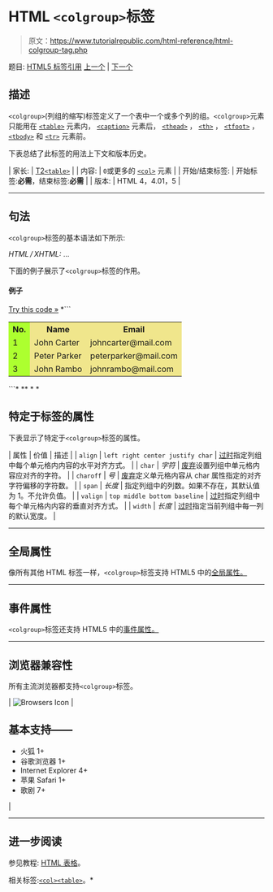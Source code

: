 # HTML `<colgroup>`标签

> 原文：<https://www.tutorialrepublic.com/html-reference/html-colgroup-tag.php>

题目: [HTML5 标签引用](html5-tags.php) [上一个](html-col-tag.php) | [下一个](html5-data-tag.php)

## 描述

`<colgroup>`(列组的缩写)标签定义了一个表中一个或多个列的组。`<colgroup>`元素只能用在 [`<table>`](html-table-tag.php) 元素内， [`<caption>`](html-caption-tag.php) 元素后， [`<thead>`](html-thead-tag.php) ， [`<th>`](html-th-tag.php) ， [`<tfoot>`](html-tfoot-tag.php) ， [`<tbody>`](html-tbody-tag.php) 和 [`<tr>`](html-tr-tag.php) 元素前。

下表总结了此标签的用法上下文和版本历史。

| 家长: | [T2`<table>`](html-table-tag.php) |
| 内容: | `0`或更多的 [`<col>`](html-col-tag.php) 元素 |
| 开始/结束标签: | 开始标签:**必需**，结束标签:**必需** |
| 版本: | HTML 4，4.01，5 |

* * *

## 句法

`<colgroup>`标签的基本语法如下所示:

*HTML / XHTML:* <colgroup> ... </colgroup>

下面的例子展示了`<colgroup>`标签的作用。

#### 例子

[Try this code »](../codelab.php?topic=html&file=colgroup-tag "Try this code using online Editor") *```
<table>
    <colgroup>
        <col style="background-color:#adff2f;">
        <col span="2" style="background-color:#f0e68c;">
    </colgroup>
    <tr>
        <th>No.</th>
        <th>Name</th>
        <th>Email</th>
    </tr>
    <tr>
        <td>1</td>
        <td>John Carter</td>
        <td>johncarter@mail.com</td>
    </tr>
    <tr>
        <td>2</td>
        <td>Peter Parker</td>
        <td>peterparker@mail.com</td>
    </tr>
    <tr>
        <td>3</td>
        <td>John Rambo</td>
        <td>johnrambo@mail.com</td>
    </tr>
</table>
```*  ** * *

## 特定于标签的属性

下表显示了特定于`<colgroup>`标签的属性。

| 属性 | 价值 | 描述 |
| `align` | `left
right
center
justify
char` | [过时](../definitions.php#obsolete "Not supported in HTML5")指定列组中每个单元格内内容的水平对齐方式。 |
| `char` | *字符* | [废弃](../definitions.php#obsolete "Not supported in HTML5")设置列组中单元格内容应对齐的字符。 |
| `charoff` | *号* | [废弃](../definitions.php#obsolete "Not supported in HTML5")定义单元格内容从 char 属性指定的对齐字符偏移的字符数。 |
| `span` | *长度* | 指定列组中的列数。如果不存在，其默认值为 1。不允许负值。 |
| `valign` | `top
middle
bottom
baseline` | [过时](../definitions.php#obsolete "Not supported in HTML5")指定列组中每个单元格内内容的垂直对齐方式。 |
| `width` | *长度* | [过时](../definitions.php#obsolete "Not supported in HTML5")指定当前列组中每一列的默认宽度。 |

* * *

## 全局属性

像所有其他 HTML 标签一样，`<colgroup>`标签支持 HTML5 中的[全局属性。](html5-global-attributes.php)

* * *

## 事件属性

`<colgroup>`标签还支持 HTML5 中的[事件属性。](html5-event-attributes.php)

* * *

## 浏览器兼容性

所有主流浏览器都支持`<colgroup>`标签。

| ![Browsers Icon](img/e9331123c77668c1832e541c2fca1002.png) | 

## 基本支持——

*   火狐 1+
*   谷歌浏览器 1+
*   Internet Explorer 4+
*   苹果 Safari 1+
*   歌剧 7+

 |

* * *

## 进一步阅读

参见教程: [HTML 表格](../html-tutorial/html-tables.php)。

相关标签:[`<col>`](html-col-tag.php)[`<table>`](html-table-tag.php)。*